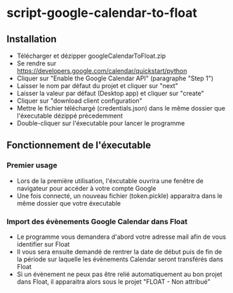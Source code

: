 # script-google-calendar-to-float

## Installation

* Télécharger et dézipper googleCalendarToFloat.zip
* Se rendre sur https://developers.google.com/calendar/quickstart/python
* Cliquer sur "Enable the Google Calendar API" (paragraphe "Step 1")
* Laisser le nom par défaut du projet et cliquer sur "next"
* Laisser la valeur par défaut (Desktop app) et cliquer sur "create"
* Cliquer sur "download client configuration"
* Mettre le fichier téléchargé (credentials.json) dans le même dossier que l'éxecutable dézippé précedemment
* Double-cliquer sur l'éxecutable pour lancer le programme

## Fonctionnement de l'éxecutable

### Premier usage

* Lors de la première utilisation, l'éxcutable ouvrira une fenêtre de navigateur pour accéder à votre compte Google
* Une fois connecté, un nouveau fichier (token.pickle) apparaitra dans le même dossier que votre éxecutable

### Import des évènements Google Calendar dans Float

* Le programme vous demandera d'abord votre adresse mail afin de vous identifier sur Float
* Il vous sera ensuite demandé de rentrer la date de début puis de fin de la période sur laquelle les évènements Calendar seront transférés dans Float
* Si un évènement ne peux pas être relié automatiquement au bon projet dans Float, il apparaitra alors sous le projet "FLOAT - Non attribué"
